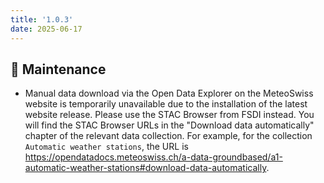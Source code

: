 ```yaml
---
title: '1.0.3'
date: 2025-06-17
---
```


## :memo: Maintenance

- Manual data download via the Open Data Explorer on the MeteoSwiss website is temporarily unavailable due to the installation of the latest website release. Please use the STAC Browser from FSDI instead. You will find the STAC Browser URLs in the "Download data automatically" chapter of the relevant data collection. For example, for the collection `Automatic weather stations`, the URL is https://opendatadocs.meteoswiss.ch/a-data-groundbased/a1-automatic-weather-stations#download-data-automatically.
